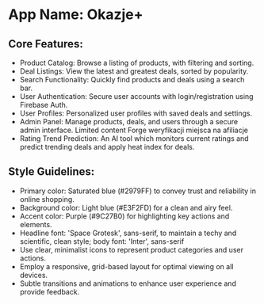# **App Name**: Okazje+

## Core Features:

- Product Catalog: Browse a listing of products, with filtering and sorting.
- Deal Listings: View the latest and greatest deals, sorted by popularity.
- Search Functionality: Quickly find products and deals using a search bar.
- User Authentication: Secure user accounts with login/registration using Firebase Auth.
- User Profiles: Personalized user profiles with saved deals and settings.
- Admin Panel: Manage products, deals, and users through a secure admin interface. Limited content Forge weryfikacji miejsca na afiliacje
- Rating Trend Prediction: An AI tool which monitors current ratings and predict trending deals and apply heat index for deals.

## Style Guidelines:

- Primary color: Saturated blue (#2979FF) to convey trust and reliability in online shopping.
- Background color: Light blue (#E3F2FD) for a clean and airy feel.
- Accent color: Purple (#9C27B0) for highlighting key actions and elements.
- Headline font: 'Space Grotesk', sans-serif, to maintain a techy and scientific, clean style; body font: 'Inter', sans-serif
- Use clear, minimalist icons to represent product categories and user actions.
- Employ a responsive, grid-based layout for optimal viewing on all devices.
- Subtle transitions and animations to enhance user experience and provide feedback.
